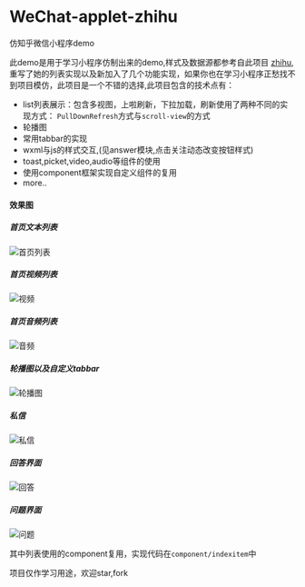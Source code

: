# WeChat-applet-zhihu
仿知乎微信小程序demo

此demo是用于学习小程序仿制出来的demo,样式及数据源都参考自此项目
[zhihu](https://github.com/RebeccaHanjw/weapp-wechat-zhihu),重写了她的列表实现以及新加入了几个功能实现，如果你也在学习小程序正愁找不到项目模仿，此项目是一个不错的选择,此项目包含的技术点有：

* list列表展示：包含多视图，上啦刷新，下拉加载，刷新使用了两种不同的实现方式：
  `PullDownRefresh`方式与`scroll-view`的方式
* 轮播图
* 常用tabbar的实现
* wxml与js的样式交互,(见answer模块,点击关注动态改变按钮样式)
* toast,picket,video,audio等组件的使用
* 使用component框架实现自定义组件的复用
* more..

#### 效果图
##### 首页文本列表
![首页列表](https://raw.githubusercontent.com/Jay-huangjie/WeChat-applet-zhihu/master/img/index1.png?raw=true)

##### 首页视频列表
![视频](https://github.com/Jay-huangjie/WeChat-applet-zhihu/blob/master/img/index2.png?raw=true)
##### 首页音频列表
![音频](https://github.com/Jay-huangjie/WeChat-applet-zhihu/blob/master/img/index3.png?raw=true)
##### 轮播图以及自定义tabbar
![轮播图](https://github.com/Jay-huangjie/WeChat-applet-zhihu/blob/master/img/discovery.png?raw=true)
##### 私信
![私信](https://github.com/Jay-huangjie/WeChat-applet-zhihu/blob/master/img/chat.png?raw=true)
##### 回答界面
![回答](https://github.com/Jay-huangjie/WeChat-applet-zhihu/blob/master/img/answer.png?raw=true)
##### 问题界面
![问题](https://github.com/Jay-huangjie/WeChat-applet-zhihu/blob/master/img/question.png?raw=true)

其中列表使用的component复用，实现代码在`component/indexitem`中

项目仅作学习用途，欢迎star,fork
